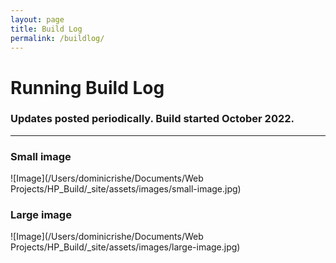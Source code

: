 ```yaml
---
layout: page
title: Build Log
permalink: /buildlog/
---
```




# [](#header-1) Running Build Log

### Updates posted periodically. Build started October 2022.

* * *

### Small image

![Image](/Users/dominicrishe/Documents/Web Projects/HP_Build/_site/assets/images/small-image.jpg)

### Large image

![Image](/Users/dominicrishe/Documents/Web Projects/HP_Build/_site/assets/images/large-image.jpg)